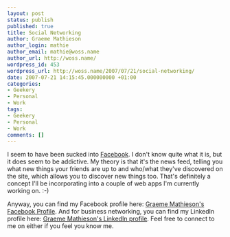 ```yaml
---
layout: post
status: publish
published: true
title: Social Networking
author: Graeme Mathieson
author_login: mathie
author_email: mathie@woss.name
author_url: http://woss.name/
wordpress_id: 453
wordpress_url: http://woss.name/2007/07/21/social-networking/
date: 2007-07-21 14:15:45.000000000 +01:00
categories:
- Geekery
- Personal
- Work
tags:
- Geekery
- Personal
- Work
comments: []
---
```

I seem to have been sucked into [Facebook](http://www.facebook.com/).  I don't know quite what it is, but it does seem to be addictive.  My theory is that it's the news feed, telling you what new things your friends are up to and who/what they've discovered on the site, which allows you to discover new things too.  That's definitely a concept I'll be incorporating into a couple of web apps I'm currently working on. :-)

Anyway, you can find my Facebook profile here: [Graeme Mathieson's Facebook Profile](http://www.facebook.com/profile.php?id=500870819).  And for business networking, you can find my LinkedIn profile here: [Graeme Mathieson's LinkedIn profile](http://www.linkedin.com/in/mathie).  Feel free to connect to me on either if you feel you know me.
